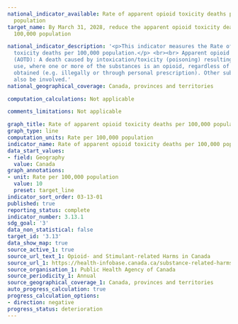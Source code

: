 ```yaml
---
national_indicator_available: Rate of apparent opioid toxicity deaths per 100,000
  population
target_name: By March 31, 2028, reduce the apparent opioid toxicity deaths to 10 per
  100,000 population

national_indicator_description: '<p>This indicator measures the Rate of apparent opioid
  toxicity deaths per 100,000 population.</p> <br><br> Apparent opioid toxicity death
  (AOTD): A death caused by intoxication/toxicity (poisoning) resulting from substance
  use, where one or more of the substances is an opioid, regardless of how it was
  obtained (e.g. illegally or through personal prescription). Other substances may
  also be involved.'
national_geographical_coverage: Canada, provinces and territories

computation_calculations: Not applicable

comments_limitations: Not applicable

graph_title: Rate of apparent opioid toxicity deaths per 100,000 population
graph_type: line
computation_units: Rate per 100,000 population
indicator_name: Rate of apparent opioid toxicity deaths per 100,000 population
data_start_values:
- field: Geography
  value: Canada
graph_annotations:
- unit: Rate per 100,000 population
  value: 10
  preset: target_line
indicator_sort_order: 03-13-01
published: true
reporting_status: complete
indicator_number: 3.13.1
sdg_goal: '3'
data_non_statistical: false
target_id: '3.13'
data_show_map: true
source_active_1: true
source_url_text_1: Opioid- and Stimulant-related Harms in Canada
source_url_1: https://health-infobase.canada.ca/substance-related-harms/opioids-stimulants/
source_organisation_1: Public Health Agency of Canada
source_periodicity_1: Annual
source_geographical_coverage_1: Canada, provinces and territories
auto_progress_calculation: true
progress_calculation_options:
- direction: negative
progress_status: deterioration
---
```

